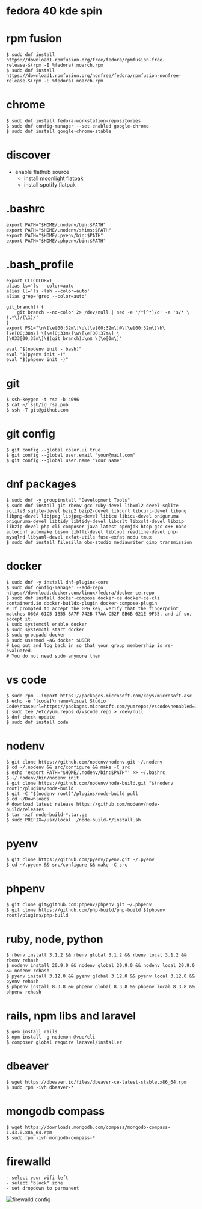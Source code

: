 
# fedora 40 kde spin

# rpm fusion

    $ sudo dnf install https://download1.rpmfusion.org/free/fedora/rpmfusion-free-release-$(rpm -E %fedora).noarch.rpm
    $ sudo dnf install https://download1.rpmfusion.org/nonfree/fedora/rpmfusion-nonfree-release-$(rpm -E %fedora).noarch.rpm

# chrome

    $ sudo dnf install fedora-workstation-repositories
    $ sudo dnf config-manager --set-enabled google-chrome
    $ sudo dnf install google-chrome-stable

# discover
- enable flathub source
    - install moonlight flatpak
    - install spotify flatpak

# .bashrc

    export PATH="$HOME/.nodenv/bin:$PATH"
    export PATH="$HOME/.nodenv/shims:$PATH"
    export PATH="$HOME/.pyenv/bin:$PATH"
    export PATH="$HOME/.phpenv/bin:$PATH"

# .bash_profile

    export CLICOLOR=1
    alias ls='ls --color=auto'
    alias ll='ls -lah --color=auto'
    alias grep='grep --color=auto'

    git_branch() {
        git branch --no-color 2> /dev/null | sed -e '/^[^*]/d' -e 's/* \(.*\)/(\1)/'
    }
    export PS1="\n\[\e[00;32m\]\u\[\e[00;32m\]@\[\e[00;32m\]\h\[\e[00;38m\] \[\e[0;33m\]\w\[\e[00;37m\] \[\033[00;35m\]\$(git_branch):\n$ \[\e[0m\]"

    eval "$(nodenv init - bash)"
    eval "$(pyenv init -)"
    eval "$(phpenv init -)"

# git

    $ ssh-keygen -t rsa -b 4096
    $ cat ~/.ssh/id_rsa.pub
    $ ssh -T git@github.com

# git config

    $ git config --global color.ui true
    $ git config --global user.email "your@mail.com"
    $ git config --global user.name "Your Name"

# dnf packages

    $ sudo dnf -y groupinstall "Development Tools"
    $ sudo dnf install git rbenv gcc ruby-devel libxml2-devel sqlite sqlite3 sqlite-devel bzip2 bzip2-devel libcurl libcurl-devel libpng libpng-devel libjpeg libjpeg-devel libicu libicu-devel oniguruma oniguruma-devel libtidy libtidy-devel libxslt libxslt-devel libzip libzip-devel php-cli composer java-latest-openjdk htop gcc-c++ nano autoconf automake bison libffi-devel libtool readline-devel php-mysqlnd libyaml-devel exfat-utils fuse-exfat ncdu tmux
    $ sudo dnf install filezilla obs-studio mediawriter gimp transmission


# docker

    $ sudo dnf -y install dnf-plugins-core
    $ sudo dnf config-manager --add-repo https://download.docker.com/linux/fedora/docker-ce.repo
    $ sudo dnf install docker-compose docker-ce docker-ce-cli containerd.io docker-buildx-plugin docker-compose-plugin
    # If prompted to accept the GPG key, verify that the fingerprint matches 060A 61C5 1B55 8A7F 742B 77AA C52F EB6B 621E 9F35, and if so, accept it.
    $ sudo systemctl enable docker
    $ sudo systemctl start docker
    $ sudo groupadd docker
    $ sudo usermod -aG docker $USER
    # Log out and log back in so that your group membership is re-evaluated.
    # You do not need sudo anymore then

# vs code

    $ sudo rpm --import https://packages.microsoft.com/keys/microsoft.asc
    $ echo -e "[code]\nname=Visual Studio Code\nbaseurl=https://packages.microsoft.com/yumrepos/vscode\nenabled=1\ngpgcheck=1\ngpgkey=https://packages.microsoft.com/keys/microsoft.asc" | sudo tee /etc/yum.repos.d/vscode.repo > /dev/null
    $ dnf check-update
    $ sudo dnf install code

# nodenv

    $ git clone https://github.com/nodenv/nodenv.git ~/.nodenv
    $ cd ~/.nodenv && src/configure && make -C src
    $ echo 'export PATH="$HOME/.nodenv/bin:$PATH"' >> ~/.bashrc
    $ ~/.nodenv/bin/nodenv init
    $ git clone https://github.com/nodenv/node-build.git "$(nodenv root)"/plugins/node-build
    $ git -C "$(nodenv root)"/plugins/node-build pull
    $ cd ~/Downloads
    # download latest release https://github.com/nodenv/node-build/releases
    $ tar -xzf node-build-*.tar.gz
    $ sudo PREFIX=/usr/local ./node-build-*/install.sh

# pyenv

    $ git clone https://github.com/pyenv/pyenv.git ~/.pyenv
    $ cd ~/.pyenv && src/configure && make -C src

# phpenv

    $ git clone git@github.com:phpenv/phpenv.git ~/.phpenv
    $ git clone https://github.com/php-build/php-build $(phpenv root)/plugins/php-build

# ruby, node, python

    $ rbenv install 3.1.2 && rbenv global 3.1.2 && rbenv local 3.1.2 && rbenv rehash
    $ nodenv install 20.9.0 && nodenv global 20.9.0 && nodenv local 20.9.0 && nodenv rehash
    $ pyenv install 3.12.0 && pyenv global 3.12.0 && pyenv local 3.12.0 && pyenv rehash
    $ phpenv install 8.3.8 && phpenv global 8.3.8 && phpenv local 8.3.8 && phpenv rehash

# rails, npm libs and laravel

    $ gem install rails
    $ npm install -g nodemon @vue/cli
    $ composer global require laravel/installer

# dbeaver

    $ wget https://dbeaver.io/files/dbeaver-ce-latest-stable.x86_64.rpm
    $ sudo rpm -ivh dbeaver-*

# mongodb compass

    $ wget https://downloads.mongodb.com/compass/mongodb-compass-1.43.0.x86_64.rpm
    $ sudo rpm -ivh mongodb-compass-*

# firewalld
    - select your wifi left
    - select "block" zone
    - set dropdown to permanent
    
![firewalld config](https://github.com/ek926m/dotfiles/blob/main/firewalld.png?raw=true)

